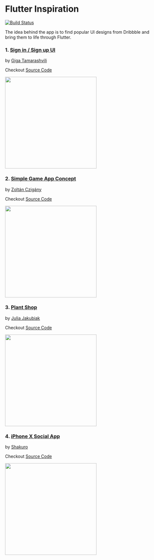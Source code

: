 # Flutter Inspiration
[![Build Status](https://travis-ci.com/iamporus/flutter_design_challenges.svg?token=UxnvqrsFA948y7vAyDbz&branch=master)](https://travis-ci.com/iamporus/flutter_design_challenges)

The idea behind the app is to find popular UI designs from Dribbble and bring them to life through Flutter.

### 1. [Sign in / Sign up UI](https://dribbble.com/shots/6371155-Sign-in-Sign-up-UI)
by [Giga Tamarashvili](https://dribbble.com/Tamarashvili)

Checkout [Source Code](https://github.com/iamporus/flutter_design_challenges/tree/master/lib/designs/_1_sign_in_sign_up_by_giga)

<img width="300"  src="https://cdn.dribbble.com/users/952958/screenshots/6371155/2_4x.png?compress=1&resize=300x225">

### 2. [Simple Game App Concept](https://dribbble.com/shots/13752058-Daliy-UI-Simple-Game-App-Concept)
by [Zoltán Czigány](https://dribbble.com/Sakov)

Checkout [Source Code](https://github.com/iamporus/flutter_design_challenges/tree/master/lib/designs/_2_game_app_concept_by_zoltan)

<img width="300"  src="https://cdn.dribbble.com/users/4231329/screenshots/13752058/media/c58801393386278c8c36a6f9ab2a9a9b.png?compress=1&resize=300x225">

### 3. [Plant Shop](https://dribbble.com/shots/6158149-Plant-Shop)
by [Julia Jakubiak](https://dribbble.com/juliajakubiak)

Checkout [Source Code](https://github.com/iamporus/flutter_design_challenges/tree/master/lib/designs/_3_plant_shop)

<img width="300"  src="https://cdn.dribbble.com/users/1558331/screenshots/6158149/6_4x.png?compress=1&resize=300x225">


### 4. [iPhone X Social App](https://dribbble.com/shots/3898209-iPhone-X-Social-App)
by [Shakuro](https://dribbble.com/shakuro)

Checkout [Source Code](https://github.com/iamporus/flutter_design_challenges/tree/master/lib/designs/_4_iphone_x_social_app)

<img width="300"  src="https://cdn.dribbble.com/users/110372/screenshots/3898209/andrew_morozkin_-_user_profile_2_still_2x.gif">
